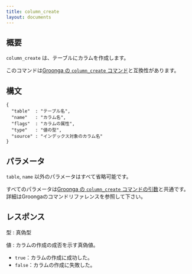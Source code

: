 ```yaml
---
title: column_create
layout: documents
---
```


## 概要

`column_create` は、テーブルにカラムを作成します。

このコマンドは[Groonga の `column_create` コマンド](http://groonga.org/ja/docs/reference/commands/column_create.html)と互換性があります。

## 構文

    {
      "table"  : "テーブル名",
      "name"   : "カラム名",
      "flags"  : "カラムの属性",
      "type"   : "値の型",
      "source" : "インデックス対象のカラム名"
    }

## パラメータ

`table`, `name` 以外のパラメータはすべて省略可能です。

すべてのパラメータは[Groonga の `column_create` コマンドの引数](http://groonga.org/ja/docs/reference/commands/column_create.html#parameters)と共通です。詳細はGroongaのコマンドリファレンスを参照して下さい。

## レスポンス

型
: 真偽型

値
: カラムの作成の成否を示す真偽値。
  
   * `true`：カラムの作成に成功した。
   * `false`：カラムの作成に失敗した。

